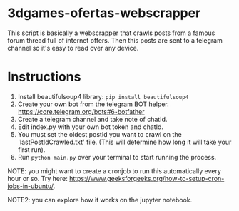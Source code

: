 ﻿# 3dgames-ofertas-webscrapper

This script is basically a webscrapper that crawls posts from a famous forum thread full of internet offers. Then this posts are sent to a telegram channel so it's easy to read over any device.

# Instructions
1. Install beautifulsoup4 library: `pip install beautifulsoup4`
2. Create your own bot from the telegram BOT helper. https://core.telegram.org/bots#6-botfather
3. Create a telegram channel and take note of chatId.
4. Edit index.py with your own bot token and chatId.
5. You must set the oldest postId you want to crawl on the 'lastPostIdCrawled.txt' file. (This will determine how long it will take your first run). 
6. Run `python main.py` over your terminal to start running the process.

NOTE: you might want to create a cronjob to run this automatically every hour or so. Try here: https://www.geeksforgeeks.org/how-to-setup-cron-jobs-in-ubuntu/.

NOTE2: you can explore how it works on the jupyter notebook.
